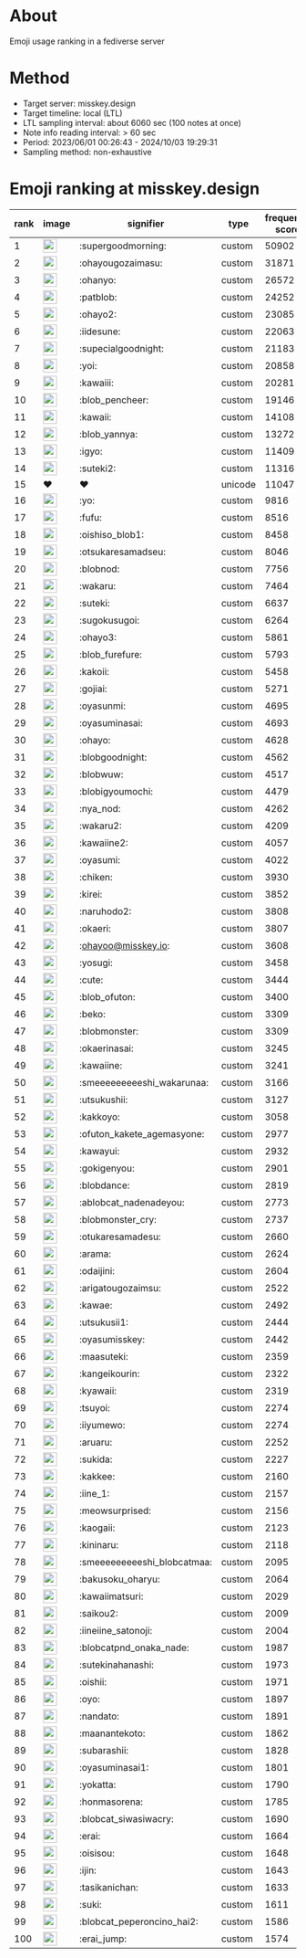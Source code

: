 # About
Emoji usage ranking in a fediverse server

# Method
- Target server: misskey.design
- Target timeline: local (LTL)
- LTL sampling interval: about 6060 sec (100 notes at once)
- Note info reading interval: > 60 sec
- Period: 2023/06/01 00:26:43 - 2024/10/03 19:29:31 
- Sampling method: non-exhaustive

# Emoji ranking at misskey.design

|rank|image|signifier|type|frequency score|
|----|----|----|----|----|
|1|<img height="24" src="https://misskey.design/emoji/supergoodmorning.webp">|:supergoodmorning:|custom|50902|
|2|<img height="24" src="https://misskey.design/emoji/ohayougozaimasu.webp">|:ohayougozaimasu:|custom|31871|
|3|<img height="24" src="https://misskey.design/emoji/ohanyo.webp">|:ohanyo:|custom|26572|
|4|<img height="24" src="https://misskey.design/emoji/patblob.webp">|:patblob:|custom|24252|
|5|<img height="24" src="https://misskey.design/emoji/ohayo2.webp">|:ohayo2:|custom|23085|
|6|<img height="24" src="https://misskey.design/emoji/iidesune.webp">|:iidesune:|custom|22063|
|7|<img height="24" src="https://misskey.design/emoji/supecialgoodnight.webp">|:supecialgoodnight:|custom|21183|
|8|<img height="24" src="https://misskey.design/emoji/yoi.webp">|:yoi:|custom|20858|
|9|<img height="24" src="https://misskey.design/emoji/kawaiii.webp">|:kawaiii:|custom|20281|
|10|<img height="24" src="https://misskey.design/emoji/blob_pencheer.webp">|:blob_pencheer:|custom|19146|
|11|<img height="24" src="https://misskey.design/emoji/kawaii.webp">|:kawaii:|custom|14108|
|12|<img height="24" src="https://misskey.design/emoji/blob_yannya.webp">|:blob_yannya:|custom|13272|
|13|<img height="24" src="https://misskey.design/emoji/igyo.webp">|:igyo:|custom|11409|
|14|<img height="24" src="https://misskey.design/emoji/suteki2.webp">|:suteki2:|custom|11316|
|15|❤|❤|unicode|11047|
|16|<img height="24" src="https://misskey.design/emoji/yo.webp">|:yo:|custom|9816|
|17|<img height="24" src="https://misskey.design/emoji/fufu.webp">|:fufu:|custom|8516|
|18|<img height="24" src="https://misskey.design/emoji/oishiso_blob1.webp">|:oishiso_blob1:|custom|8458|
|19|<img height="24" src="https://misskey.design/emoji/otsukaresamadseu.webp">|:otsukaresamadseu:|custom|8046|
|20|<img height="24" src="https://misskey.design/emoji/blobnod.webp">|:blobnod:|custom|7756|
|21|<img height="24" src="https://misskey.design/emoji/wakaru.webp">|:wakaru:|custom|7464|
|22|<img height="24" src="https://misskey.design/emoji/suteki.webp">|:suteki:|custom|6637|
|23|<img height="24" src="https://misskey.design/emoji/sugokusugoi.webp">|:sugokusugoi:|custom|6264|
|24|<img height="24" src="https://misskey.design/emoji/ohayo3.webp">|:ohayo3:|custom|5861|
|25|<img height="24" src="https://misskey.design/emoji/blob_furefure.webp">|:blob_furefure:|custom|5793|
|26|<img height="24" src="https://misskey.design/emoji/kakoii.webp">|:kakoii:|custom|5458|
|27|<img height="24" src="https://misskey.design/emoji/gojiai.webp">|:gojiai:|custom|5271|
|28|<img height="24" src="https://misskey.design/emoji/oyasunmi.webp">|:oyasunmi:|custom|4695|
|29|<img height="24" src="https://misskey.design/emoji/oyasuminasai.webp">|:oyasuminasai:|custom|4693|
|30|<img height="24" src="https://misskey.design/emoji/ohayo.webp">|:ohayo:|custom|4628|
|31|<img height="24" src="https://misskey.design/emoji/blobgoodnight.webp">|:blobgoodnight:|custom|4562|
|32|<img height="24" src="https://misskey.design/emoji/blobwuw.webp">|:blobwuw:|custom|4517|
|33|<img height="24" src="https://misskey.design/emoji/blobigyoumochi.webp">|:blobigyoumochi:|custom|4479|
|34|<img height="24" src="https://misskey.design/emoji/nya_nod.webp">|:nya_nod:|custom|4262|
|35|<img height="24" src="https://misskey.design/emoji/wakaru2.webp">|:wakaru2:|custom|4209|
|36|<img height="24" src="https://misskey.design/emoji/kawaiine2.webp">|:kawaiine2:|custom|4057|
|37|<img height="24" src="https://misskey.design/emoji/oyasumi.webp">|:oyasumi:|custom|4022|
|38|<img height="24" src="https://misskey.design/emoji/chiken.webp">|:chiken:|custom|3930|
|39|<img height="24" src="https://misskey.design/emoji/kirei.webp">|:kirei:|custom|3852|
|40|<img height="24" src="https://misskey.design/emoji/naruhodo2.webp">|:naruhodo2:|custom|3808|
|41|<img height="24" src="https://misskey.design/emoji/okaeri.webp">|:okaeri:|custom|3807|
|42|<img height="24" src="https://misskey.design/emoji/ohayoo.webp">|:ohayoo@misskey.io:|custom|3608|
|43|<img height="24" src="https://misskey.design/emoji/yosugi.webp">|:yosugi:|custom|3458|
|44|<img height="24" src="https://misskey.design/emoji/cute.webp">|:cute:|custom|3444|
|45|<img height="24" src="https://misskey.design/emoji/blob_ofuton.webp">|:blob_ofuton:|custom|3400|
|46|<img height="24" src="https://misskey.design/emoji/beko.webp">|:beko:|custom|3309|
|47|<img height="24" src="https://misskey.design/emoji/blobmonster.webp">|:blobmonster:|custom|3309|
|48|<img height="24" src="https://misskey.design/emoji/okaerinasai.webp">|:okaerinasai:|custom|3245|
|49|<img height="24" src="https://misskey.design/emoji/kawaiine.webp">|:kawaiine:|custom|3241|
|50|<img height="24" src="https://misskey.design/emoji/smeeeeeeeeeshi_wakarunaa.webp">|:smeeeeeeeeeshi_wakarunaa:|custom|3166|
|51|<img height="24" src="https://misskey.design/emoji/utsukushii.webp">|:utsukushii:|custom|3127|
|52|<img height="24" src="https://misskey.design/emoji/kakkoyo.webp">|:kakkoyo:|custom|3058|
|53|<img height="24" src="https://misskey.design/emoji/ofuton_kakete_agemasyone.webp">|:ofuton_kakete_agemasyone:|custom|2977|
|54|<img height="24" src="https://misskey.design/emoji/kawayui.webp">|:kawayui:|custom|2932|
|55|<img height="24" src="https://misskey.design/emoji/gokigenyou.webp">|:gokigenyou:|custom|2901|
|56|<img height="24" src="https://misskey.design/emoji/blobdance.webp">|:blobdance:|custom|2819|
|57|<img height="24" src="https://misskey.design/emoji/ablobcat_nadenadeyou.webp">|:ablobcat_nadenadeyou:|custom|2773|
|58|<img height="24" src="https://misskey.design/emoji/blobmonster_cry.webp">|:blobmonster_cry:|custom|2737|
|59|<img height="24" src="https://misskey.design/emoji/otukaresamadesu.webp">|:otukaresamadesu:|custom|2660|
|60|<img height="24" src="https://misskey.design/emoji/arama.webp">|:arama:|custom|2624|
|61|<img height="24" src="https://misskey.design/emoji/odaijini.webp">|:odaijini:|custom|2604|
|62|<img height="24" src="https://misskey.design/emoji/arigatougozaimsu.webp">|:arigatougozaimsu:|custom|2522|
|63|<img height="24" src="https://misskey.design/emoji/kawae.webp">|:kawae:|custom|2492|
|64|<img height="24" src="https://misskey.design/emoji/utsukusii1.webp">|:utsukusii1:|custom|2444|
|65|<img height="24" src="https://misskey.design/emoji/oyasumisskey.webp">|:oyasumisskey:|custom|2442|
|66|<img height="24" src="https://misskey.design/emoji/maasuteki.webp">|:maasuteki:|custom|2359|
|67|<img height="24" src="https://misskey.design/emoji/kangeikourin.webp">|:kangeikourin:|custom|2322|
|68|<img height="24" src="https://misskey.design/emoji/kyawaii.webp">|:kyawaii:|custom|2319|
|69|<img height="24" src="https://misskey.design/emoji/tsuyoi.webp">|:tsuyoi:|custom|2274|
|70|<img height="24" src="https://misskey.design/emoji/iiyumewo.webp">|:iiyumewo:|custom|2274|
|71|<img height="24" src="https://misskey.design/emoji/aruaru.webp">|:aruaru:|custom|2252|
|72|<img height="24" src="https://misskey.design/emoji/sukida.webp">|:sukida:|custom|2227|
|73|<img height="24" src="https://misskey.design/emoji/kakkee.webp">|:kakkee:|custom|2160|
|74|<img height="24" src="https://misskey.design/emoji/iine_1.webp">|:iine_1:|custom|2157|
|75|<img height="24" src="https://misskey.design/emoji/meowsurprised.webp">|:meowsurprised:|custom|2156|
|76|<img height="24" src="https://misskey.design/emoji/kaogaii.webp">|:kaogaii:|custom|2123|
|77|<img height="24" src="https://misskey.design/emoji/kininaru.webp">|:kininaru:|custom|2118|
|78|<img height="24" src="https://misskey.design/emoji/smeeeeeeeeeshi_blobcatmaa.webp">|:smeeeeeeeeeshi_blobcatmaa:|custom|2095|
|79|<img height="24" src="https://misskey.design/emoji/bakusoku_oharyu.webp">|:bakusoku_oharyu:|custom|2064|
|80|<img height="24" src="https://misskey.design/emoji/kawaiimatsuri.webp">|:kawaiimatsuri:|custom|2029|
|81|<img height="24" src="https://misskey.design/emoji/saikou2.webp">|:saikou2:|custom|2009|
|82|<img height="24" src="https://misskey.design/emoji/iineiine_satonoji.webp">|:iineiine_satonoji:|custom|2004|
|83|<img height="24" src="https://misskey.design/emoji/blobcatpnd_onaka_nade.webp">|:blobcatpnd_onaka_nade:|custom|1987|
|84|<img height="24" src="https://misskey.design/emoji/sutekinahanashi.webp">|:sutekinahanashi:|custom|1973|
|85|<img height="24" src="https://misskey.design/emoji/oishii.webp">|:oishii:|custom|1971|
|86|<img height="24" src="https://misskey.design/emoji/oyo.webp">|:oyo:|custom|1897|
|87|<img height="24" src="https://misskey.design/emoji/nandato.webp">|:nandato:|custom|1891|
|88|<img height="24" src="https://misskey.design/emoji/maanantekoto.webp">|:maanantekoto:|custom|1862|
|89|<img height="24" src="https://misskey.design/emoji/subarashii.webp">|:subarashii:|custom|1828|
|90|<img height="24" src="https://misskey.design/emoji/oyasuminasai1.webp">|:oyasuminasai1:|custom|1801|
|91|<img height="24" src="https://misskey.design/emoji/yokatta.webp">|:yokatta:|custom|1790|
|92|<img height="24" src="https://misskey.design/emoji/honmasorena.webp">|:honmasorena:|custom|1785|
|93|<img height="24" src="https://misskey.design/emoji/blobcat_siwasiwacry.webp">|:blobcat_siwasiwacry:|custom|1690|
|94|<img height="24" src="https://misskey.design/emoji/erai.webp">|:erai:|custom|1664|
|95|<img height="24" src="https://misskey.design/emoji/oisisou.webp">|:oisisou:|custom|1648|
|96|<img height="24" src="https://misskey.design/emoji/ijin.webp">|:ijin:|custom|1643|
|97|<img height="24" src="https://misskey.design/emoji/tasikanichan.webp">|:tasikanichan:|custom|1633|
|98|<img height="24" src="https://misskey.design/emoji/suki.webp">|:suki:|custom|1611|
|99|<img height="24" src="https://misskey.design/emoji/blobcat_peperoncino_hai2.webp">|:blobcat_peperoncino_hai2:|custom|1586|
|100|<img height="24" src="https://misskey.design/emoji/erai_jump.webp">|:erai_jump:|custom|1574|
